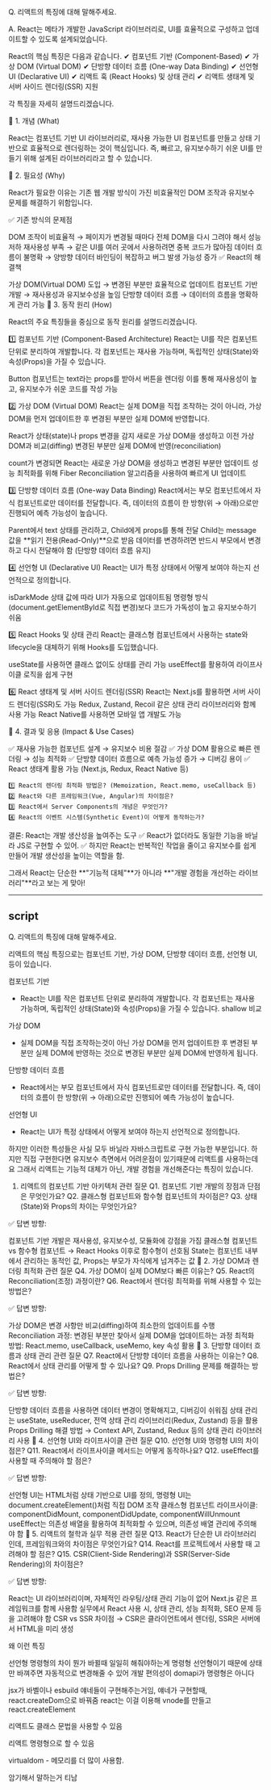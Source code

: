 Q. 리액트의 특징에 대해 말해주세요.

A. React는 메타가 개발한 JavaScript 라이브러리로, UI를 효율적으로 구성하고 업데이트할 수 있도록 설계되었습니다.

React의 핵심 특징은 다음과 같습니다.
✔ 컴포넌트 기반 (Component-Based)
✔ 가상 DOM (Virtual DOM)
✔ 단방향 데이터 흐름 (One-way Data Binding)
✔ 선언형 UI (Declarative UI)
✔ 리액트 훅 (React Hooks) 및 상태 관리
✔ 리액트 생태계 및 서버 사이드 렌더링(SSR) 지원

각 특징을 자세히 설명드리겠습니다.

📌 1. 개념 (What)

React는 컴포넌트 기반 UI 라이브러리로, 재사용 가능한 UI 컴포넌트를 만들고 상태 기반으로 효율적으로 렌더링하는 것이 핵심입니다.
즉, 빠르고, 유지보수하기 쉬운 UI를 만들기 위해 설계된 라이브러리라고 할 수 있습니다.

📌 2. 필요성 (Why)

React가 필요한 이유는 기존 웹 개발 방식이 가진 비효율적인 DOM 조작과 유지보수 문제를 해결하기 위함입니다.

✅ 기존 방식의 문제점

DOM 조작이 비효율적 → 페이지가 변경될 때마다 전체 DOM을 다시 그려야 해서 성능 저하
재사용성 부족 → 같은 UI를 여러 곳에서 사용하려면 중복 코드가 많아짐
데이터 흐름이 불명확 → 양방향 데이터 바인딩이 복잡하고 버그 발생 가능성 증가
✅ React의 해결책

가상 DOM(Virtual DOM) 도입 → 변경된 부분만 효율적으로 업데이트
컴포넌트 기반 개발 → 재사용성과 유지보수성을 높임
단방향 데이터 흐름 → 데이터의 흐름을 명확하게 관리 가능
📌 3. 동작 원리 (How)

React의 주요 특징들을 중심으로 동작 원리를 설명드리겠습니다.

1️⃣ 컴포넌트 기반 (Component-Based Architecture)
React는 UI를 작은 컴포넌트 단위로 분리하여 개발합니다.
각 컴포넌트는 재사용 가능하며, 독립적인 상태(State)와 속성(Props)을 가질 수 있습니다.

Button 컴포넌트는 text라는 props를 받아서 버튼을 렌더링
이를 통해 재사용성이 높고, 유지보수가 쉬운 코드를 작성 가능

2️⃣ 가상 DOM (Virtual DOM)
React는 실제 DOM을 직접 조작하는 것이 아니라, 가상 DOM을 먼저 업데이트한 후 변경된 부분만 실제 DOM에 반영합니다.

React가 상태(state)나 props 변경을 감지
새로운 가상 DOM을 생성하고 이전 가상 DOM과 비교(diffing)
변경된 부분만 실제 DOM에 반영(reconciliation)

count가 변경되면 React는 새로운 가상 DOM을 생성하고 변경된 부분만 업데이트
성능 최적화를 위해 Fiber Reconciliation 알고리즘을 사용하여 빠르게 UI 업데이트

3️⃣ 단방향 데이터 흐름 (One-way Data Binding)
React에서는 부모 컴포넌트에서 자식 컴포넌트로만 데이터를 전달합니다.
즉, 데이터의 흐름이 한 방향(위 → 아래)으로만 진행되어 예측 가능성이 높습니다.

Parent에서 text 상태를 관리하고, Child에게 props를 통해 전달
Child는 message 값을 **읽기 전용(Read-Only)**으로 받음
데이터를 변경하려면 반드시 부모에서 변경하고 다시 전달해야 함 (단방향 데이터 흐름 유지)

4️⃣ 선언형 UI (Declarative UI)
React는 UI가 특정 상태에서 어떻게 보여야 하는지 선언적으로 정의합니다.

isDarkMode 상태 값에 따라 UI가 자동으로 업데이트됨
명령형 방식(document.getElementById로 직접 변경)보다 코드가 가독성이 높고 유지보수하기 쉬움

5️⃣ React Hooks 및 상태 관리
React는 클래스형 컴포넌트에서 사용하는 state와 lifecycle을 대체하기 위해 Hooks를 도입했습니다.

useState를 사용하면 클래스 없이도 상태를 관리 가능
useEffect를 활용하여 라이프사이클 로직을 쉽게 구현

6️⃣ React 생태계 및 서버 사이드 렌더링(SSR)
React는 Next.js를 활용하면 서버 사이드 렌더링(SSR)도 가능
Redux, Zustand, Recoil 같은 상태 관리 라이브러리와 함께 사용 가능
React Native를 사용하면 모바일 앱 개발도 가능

📌 4. 결과 및 응용 (Impact & Use Cases)

✅ 재사용 가능한 컴포넌트 설계 → 유지보수 비용 절감
✅ 가상 DOM 활용으로 빠른 렌더링 → 성능 최적화
✅ 단방향 데이터 흐름으로 예측 가능성 증가 → 디버깅 용이
✅ React 생태계 활용 가능 (Next.js, Redux, React Native 등)

```
1️⃣ React의 렌더링 최적화 방법은? (Memoization, React.memo, useCallback 등)
2️⃣ React와 다른 프레임워크(Vue, Angular)의 차이점은?
3️⃣ React에서 Server Components의 개념은 무엇인가?
4️⃣ React의 이벤트 시스템(Synthetic Event)이 어떻게 동작하는가?
```

결론:
React는 개발 생산성을 높여주는 도구
✅ React가 없더라도 동일한 기능을 바닐라 JS로 구현할 수 있어.
✅ 하지만 React는 반복적인 작업을 줄이고 유지보수를 쉽게 만들어 개발 생산성을 높이는 역할을 함.

그래서 React는 단순한 **"기능적 대체"**가 아니라 **"개발 경험을 개선하는 라이브러리"**라고 보는 게 맞아!

<hr/>

## script

Q. 리액트의 특징에 대해 말해주세요.

리액트의 핵심 특징으로는
컴포넌트 기반, 가상 DOM, 단방향 데이터 흐름, 선언형 UI, 등이 있습니다.

컴포넌트 기반

- React는 UI를 작은 컴포넌트 단위로 분리하여 개발합니다. 각 컴포넌트는 재사용 가능하며, 독립적인 상태(State)와 속성(Props)을 가질 수 있습니다. shallow 비교

가상 DOM

- 실제 DOM을 직접 조작하는것이 아닌 가상 DOM을 먼저 업데이트한 후 변경된 부분만 실제 DOM에 반영하는 것으로 변경된 부분만 실제 DOM에 반영하게 됩니다.

단방향 데이터 흐름

- React에서는 부모 컴포넌트에서 자식 컴포넌트로만 데이터를 전달합니다.
  즉, 데이터의 흐름이 한 방향(위 → 아래)으로만 진행되어 예측 가능성이 높습니다.

선언형 UI

- React는 UI가 특정 상태에서 어떻게 보여야 하는지 선언적으로 정의합니다.

하지만 이러한 특성들은 사실 모두 바닐라 자바스크립트로 구현 가능한 부분입니다. 하지만 직접 구현한다면 유지보수 측면에서 어려운점이 있기때문에 리액트를 사용하는데요 그래서 리액트는 기능적 대체가 아닌, 개발 경험을 개선해준다는 특징이 있습니다.

1. 리액트의 컴포넌트 기반 아키텍처 관련 질문
   Q1. 컴포넌트 기반 개발의 장점과 단점은 무엇인가요?
   Q2. 클래스형 컴포넌트와 함수형 컴포넌트의 차이점은?
   Q3. 상태(State)와 Props의 차이는 무엇인가요?

✅ 답변 방향:

컴포넌트 기반 개발은 재사용성, 유지보수성, 모듈화에 강점을 가짐
클래스형 컴포넌트 vs 함수형 컴포넌트 → React Hooks 이후로 함수형이 선호됨
State는 컴포넌트 내부에서 관리하는 동적인 값, Props는 부모가 자식에게 넘겨주는 값
📌 2. 가상 DOM과 렌더링 최적화 관련 질문
Q4. 가상 DOM이 실제 DOM보다 빠른 이유는?
Q5. React의 Reconciliation(조정) 과정이란?
Q6. React에서 렌더링 최적화를 위해 사용할 수 있는 방법은?

✅ 답변 방향:

가상 DOM은 변경 사항만 비교(diffing)하여 최소한의 업데이트를 수행
Reconciliation 과정: 변경된 부분만 찾아서 실제 DOM을 업데이트하는 과정
최적화 방법: React.memo, useCallback, useMemo, key 속성 활용
📌 3. 단방향 데이터 흐름과 상태 관리 관련 질문
Q7. React에서 단방향 데이터 흐름을 사용하는 이유는?
Q8. React에서 상태 관리를 어떻게 할 수 있나요?
Q9. Props Drilling 문제를 해결하는 방법은?

✅ 답변 방향:

단방향 데이터 흐름을 사용하면 데이터 변경이 명확해지고, 디버깅이 쉬워짐
상태 관리는 useState, useReducer, 전역 상태 관리 라이브러리(Redux, Zustand) 등을 활용
Props Drilling 해결 방법 → Context API, Zustand, Redux 등의 상태 관리 라이브러리 사용
📌 4. 선언형 UI와 라이프사이클 관련 질문
Q10. 선언형 UI와 명령형 UI의 차이점은?
Q11. React에서 라이프사이클 메서드는 어떻게 동작하나요?
Q12. useEffect를 사용할 때 주의해야 할 점은?

✅ 답변 방향:

선언형 UI는 HTML처럼 상태 기반으로 UI를 정의, 명령형 UI는 document.createElement()처럼 직접 DOM 조작
클래스형 컴포넌트 라이프사이클: componentDidMount, componentDidUpdate, componentWillUnmount
useEffect는 의존성 배열을 활용하여 최적화할 수 있으며, 의존성 배열 관리에 주의해야 함
📌 5. 리액트의 철학과 실무 적용 관련 질문
Q13. React가 단순한 UI 라이브러리인데, 프레임워크와의 차이점은 무엇인가요?
Q14. React를 프로젝트에서 사용할 때 고려해야 할 점은?
Q15. CSR(Client-Side Rendering)과 SSR(Server-Side Rendering)의 차이점은?

✅ 답변 방향:

React는 UI 라이브러리이며, 자체적인 라우팅/상태 관리 기능이 없어 Next.js 같은 프레임워크를 함께 사용함
실무에서 React 사용 시, 상태 관리, 성능 최적화, SEO 문제 등을 고려해야 함
CSR vs SSR 차이점 → CSR은 클라이언트에서 렌더링, SSR은 서버에서 HTML을 미리 생성

왜 이런 특징

선언형 명령형의 차이
뭔가 바뀔때 일일히 해줘야하는게 명령형
선언형이기 때문에 상태만 바껴주면 자동적으로 변경해줄 수 있어 개발 편의성이
domapi가 명령형은 아니다

jsx가 바벨이나 esbuild 얘네들이 구현해주는거임, 얘네가 구현할때, react.createDom으로 바꿔줌
react는 이걸 이용해 vnode를 만들고 react.createElement

리액트도 클래스 문법을 사용할 수 있음

리액트 명령형으로 할 수 있음

virtualdom - 메모리를 더 많이 사용함.

암기해서 말하는거 티남
